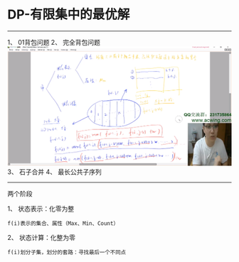 # DP-有限集中的最优解
---

1、 01背包问题
2、 完全背包问题
![](../png/dp_com.png)
3、 石子合并
4、 最长公共子序列

---

两个阶段

1、 状态表示：化零为整

    f(i)表示的集合、属性（Max、Min、Count）

2、 状态计算：化整为零 

    f(i)划分子集，划分的套路：寻找最后一个不同点

